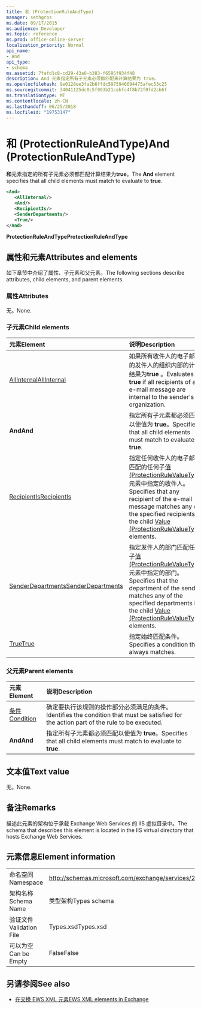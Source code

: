 ```yaml
---
title: 和 (ProtectionRuleAndType)
manager: sethgros
ms.date: 09/17/2015
ms.audience: Developer
ms.topic: reference
ms.prod: office-online-server
localization_priority: Normal
api_name:
- And
api_type:
- schema
ms.assetid: 7fafd1c8-cd29-43a0-b383-f6595f934f48
description: And 元素指定所有子元素必须都匹配来计算结果为 true。
ms.openlocfilehash: 9e0128ee3fa2b6ffdc5975946694475afec53c25
ms.sourcegitcommit: 34041125dc8c5f993b21cebfc4f8b72f0fd2cb6f
ms.translationtype: MT
ms.contentlocale: zh-CN
ms.lasthandoff: 06/25/2018
ms.locfileid: "19753147"
---
```

# <a name="and-protectionruleandtype"></a><span data-ttu-id="4c5bd-103">和 (ProtectionRuleAndType)</span><span class="sxs-lookup"><span data-stu-id="4c5bd-103">And (ProtectionRuleAndType)</span></span>

<span data-ttu-id="4c5bd-104">**和**元素指定的所有子元素必须都匹配计算结果为**true**。</span><span class="sxs-lookup"><span data-stu-id="4c5bd-104">The **And** element specifies that all child elements must match to evaluate to **true**.</span></span>
  
```xml
<And>
   <AllInternal/>
   <And/>
   <RecipientIs/>
   <SenderDepartments/>
   <True/>
</And>
```

 <span data-ttu-id="4c5bd-105">**ProtectionRuleAndType**</span><span class="sxs-lookup"><span data-stu-id="4c5bd-105">**ProtectionRuleAndType**</span></span>
## <a name="attributes-and-elements"></a><span data-ttu-id="4c5bd-106">属性和元素</span><span class="sxs-lookup"><span data-stu-id="4c5bd-106">Attributes and elements</span></span>

<span data-ttu-id="4c5bd-107">如下章节中介绍了属性、子元素和父元素。</span><span class="sxs-lookup"><span data-stu-id="4c5bd-107">The following sections describe attributes, child elements, and parent elements.</span></span>
  
### <a name="attributes"></a><span data-ttu-id="4c5bd-108">属性</span><span class="sxs-lookup"><span data-stu-id="4c5bd-108">Attributes</span></span>

<span data-ttu-id="4c5bd-109">无。</span><span class="sxs-lookup"><span data-stu-id="4c5bd-109">None.</span></span>
  
### <a name="child-elements"></a><span data-ttu-id="4c5bd-110">子元素</span><span class="sxs-lookup"><span data-stu-id="4c5bd-110">Child elements</span></span>

|<span data-ttu-id="4c5bd-111">**元素**</span><span class="sxs-lookup"><span data-stu-id="4c5bd-111">**Element**</span></span>|<span data-ttu-id="4c5bd-112">**说明**</span><span class="sxs-lookup"><span data-stu-id="4c5bd-112">**Description**</span></span>|
|:-----|:-----|
|[<span data-ttu-id="4c5bd-113">AllInternal</span><span class="sxs-lookup"><span data-stu-id="4c5bd-113">AllInternal</span></span>](allinternal.md) <br/> |<span data-ttu-id="4c5bd-114">如果所有收件人的电子邮件的发件人的组织内部的计算结果为**true** 。</span><span class="sxs-lookup"><span data-stu-id="4c5bd-114">Evaluates to **true** if all recipients of an e-mail message are internal to the sender's organization.</span></span>  <br/> |
|<span data-ttu-id="4c5bd-115">**And**</span><span class="sxs-lookup"><span data-stu-id="4c5bd-115">**And**</span></span> <br/> |<span data-ttu-id="4c5bd-116">指定所有子元素都必须匹配以使值为 **true**。</span><span class="sxs-lookup"><span data-stu-id="4c5bd-116">Specifies that all child elements must match to evaluate to **true**.</span></span>  <br/> |
|[<span data-ttu-id="4c5bd-117">RecipientIs</span><span class="sxs-lookup"><span data-stu-id="4c5bd-117">RecipientIs</span></span>](recipientis.md) <br/> |<span data-ttu-id="4c5bd-118">指定任何收件人的电子邮件匹配的任何子[值 (ProtectionRuleValueType)](value-protectionrulevaluetype.md)元素中指定的收件人。</span><span class="sxs-lookup"><span data-stu-id="4c5bd-118">Specifies that any recipient of the e-mail message matches any of the specified recipients in the child [Value (ProtectionRuleValueType)](value-protectionrulevaluetype.md) elements.</span></span>  <br/> |
|[<span data-ttu-id="4c5bd-119">SenderDepartments</span><span class="sxs-lookup"><span data-stu-id="4c5bd-119">SenderDepartments</span></span>](senderdepartments.md) <br/> |<span data-ttu-id="4c5bd-120">指定发件人的部门匹配任何子[值 (ProtectionRuleValueType)](value-protectionrulevaluetype.md)元素中指定的部门。</span><span class="sxs-lookup"><span data-stu-id="4c5bd-120">Specifies that the department of the sender matches any of the specified departments in the child [Value (ProtectionRuleValueType)](value-protectionrulevaluetype.md) elements.</span></span>  <br/> |
|[<span data-ttu-id="4c5bd-121">True</span><span class="sxs-lookup"><span data-stu-id="4c5bd-121">True</span></span>](true.md) <br/> |<span data-ttu-id="4c5bd-122">指定始终匹配条件。</span><span class="sxs-lookup"><span data-stu-id="4c5bd-122">Specifies a condition that always matches.</span></span>  <br/> |
   
### <a name="parent-elements"></a><span data-ttu-id="4c5bd-123">父元素</span><span class="sxs-lookup"><span data-stu-id="4c5bd-123">Parent elements</span></span>

|<span data-ttu-id="4c5bd-124">**元素**</span><span class="sxs-lookup"><span data-stu-id="4c5bd-124">**Element**</span></span>|<span data-ttu-id="4c5bd-125">**说明**</span><span class="sxs-lookup"><span data-stu-id="4c5bd-125">**Description**</span></span>|
|:-----|:-----|
|[<span data-ttu-id="4c5bd-126">条件</span><span class="sxs-lookup"><span data-stu-id="4c5bd-126">Condition</span></span>](condition.md) <br/> |<span data-ttu-id="4c5bd-127">确定要执行该规则的操作部分必须满足的条件。</span><span class="sxs-lookup"><span data-stu-id="4c5bd-127">Identifies the condition that must be satisfied for the action part of the rule to be executed.</span></span>  <br/> |
|<span data-ttu-id="4c5bd-128">**And**</span><span class="sxs-lookup"><span data-stu-id="4c5bd-128">**And**</span></span> <br/> |<span data-ttu-id="4c5bd-129">指定所有子元素都必须匹配以使值为 **true**。</span><span class="sxs-lookup"><span data-stu-id="4c5bd-129">Specifies that all child elements must match to evaluate to **true**.</span></span>  <br/> |
   
## <a name="text-value"></a><span data-ttu-id="4c5bd-130">文本值</span><span class="sxs-lookup"><span data-stu-id="4c5bd-130">Text value</span></span>

<span data-ttu-id="4c5bd-131">无。</span><span class="sxs-lookup"><span data-stu-id="4c5bd-131">None.</span></span>
  
## <a name="remarks"></a><span data-ttu-id="4c5bd-132">备注</span><span class="sxs-lookup"><span data-stu-id="4c5bd-132">Remarks</span></span>

<span data-ttu-id="4c5bd-133">描述此元素的架构位于承载 Exchange Web Services 的 IIS 虚拟目录中。</span><span class="sxs-lookup"><span data-stu-id="4c5bd-133">The schema that describes this element is located in the IIS virtual directory that hosts Exchange Web Services.</span></span>
  
## <a name="element-information"></a><span data-ttu-id="4c5bd-134">元素信息</span><span class="sxs-lookup"><span data-stu-id="4c5bd-134">Element information</span></span>

|||
|:-----|:-----|
|<span data-ttu-id="4c5bd-135">命名空间</span><span class="sxs-lookup"><span data-stu-id="4c5bd-135">Namespace</span></span>  <br/> |http://schemas.microsoft.com/exchange/services/2006/types  <br/> |
|<span data-ttu-id="4c5bd-136">架构名称</span><span class="sxs-lookup"><span data-stu-id="4c5bd-136">Schema Name</span></span>  <br/> |<span data-ttu-id="4c5bd-137">类型架构</span><span class="sxs-lookup"><span data-stu-id="4c5bd-137">Types schema</span></span>  <br/> |
|<span data-ttu-id="4c5bd-138">验证文件</span><span class="sxs-lookup"><span data-stu-id="4c5bd-138">Validation File</span></span>  <br/> |<span data-ttu-id="4c5bd-139">Types.xsd</span><span class="sxs-lookup"><span data-stu-id="4c5bd-139">Types.xsd</span></span>  <br/> |
|<span data-ttu-id="4c5bd-140">可以为空</span><span class="sxs-lookup"><span data-stu-id="4c5bd-140">Can be Empty</span></span>  <br/> |<span data-ttu-id="4c5bd-141">False</span><span class="sxs-lookup"><span data-stu-id="4c5bd-141">False</span></span>  <br/> |
   
## <a name="see-also"></a><span data-ttu-id="4c5bd-142">另请参阅</span><span class="sxs-lookup"><span data-stu-id="4c5bd-142">See also</span></span>

- [<span data-ttu-id="4c5bd-143">在交换 EWS XML 元素</span><span class="sxs-lookup"><span data-stu-id="4c5bd-143">EWS XML elements in Exchange</span></span>](ews-xml-elements-in-exchange.md)

